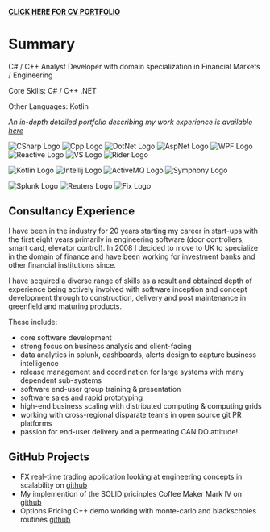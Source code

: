 **[CLICK HERE FOR CV PORTFOLIO](https://bleunguts.github.io/bleunguts/portfolio)** 
# Summary

C# / C++ Analyst Developer with domain specialization in Financial Markets / Engineering 

Core Skills: C# / C++ .NET

Other Languages: Kotlin 

*An in-depth detailed portfolio describing my work experience is available* *[here](https://bleunguts.github.io/bleunguts/portfolio)*

![CSharp Logo](https://bleunguts.github.io/bleunguts/images/tech/csharplogo.PNG)
![Cpp Logo](https://bleunguts.github.io/bleunguts/images/tech/cpluspluslogo.PNG)
![DotNet Logo](https://bleunguts.github.io/bleunguts/images/tech/DotNetCoreLogo.PNG)
![AspNet Logo](https://bleunguts.github.io/bleunguts/images/tech/AspNetLogo.PNG)
![WPF Logo](https://bleunguts.github.io/bleunguts/images/tech/WPFLogo.PNG)
![Reactive Logo](https://bleunguts.github.io/bleunguts/images/tech/ReactiveLogo.PNG)
![VS Logo](https://bleunguts.github.io/bleunguts/images/tech/VsLogo.PNG)
![Rider Logo](https://bleunguts.github.io/bleunguts/images/tech/jetbrainsriderlogo.PNG)

![Kotlin Logo](https://bleunguts.github.io/bleunguts/images/tech/kotlinlogo.PNG)
![Intellij Logo](https://bleunguts.github.io/bleunguts/images/tech/IntellijLogo.PNG)
![ActiveMQ Logo](https://bleunguts.github.io/bleunguts/images/tech/ActiveMQLogo.PNG)
![Symphony Logo](https://bleunguts.github.io/bleunguts/images/tech/SymphonyLogo.PNG)

![Splunk Logo](https://bleunguts.github.io/bleunguts/images/tech/splunkenterpriselogo.PNG)
![Reuters Logo](https://bleunguts.github.io/bleunguts/images/tech/ReutersLogo.PNG)
![Fix Logo](https://bleunguts.github.io/bleunguts/images/tech/FixLogo.PNG)

## Consultancy Experience
I have been in the industry for 20 years starting my career in start-ups with the first eight years primarily in engineering software (door controllers, smart card, elevator control).  In 2008 I decided to move to UK to specialize in the domain of finance and have been working for investment banks and other financial institutions since.

I have acquired a diverse range of skills as a result and obtained depth of experience being actively involved with software inception and concept development through to construction, delivery and post maintenance in greenfield and maturing products.

These include:
* core software development
* strong focus on business analysis and client-facing
* data analytics in splunk, dashboards, alerts design to capture business intelligence
* release management and coordination for large systems with many dependent sub-systems
* software end-user group training & presentation
* software sales and rapid prototyping
* high-end business scaling with distributed computing & computing grids
* working with cross-regional disparate teams in open source git PR platforms
* passion for end-user delivery and a permeating CAN DO attitude!

## GitHub Projects
* FX real-time trading application looking at engineering concepts in scalability on [github](https://github.com/bleunguts/FXTrader)
* My implemention of the SOLID pricinples Coffee Maker Mark IV on [github](https://github.com/bleunguts/CoffeeMaker)
* Options Pricing C++ demo working with monte-carlo and blackscholes routines [github](https://github.com/bleunguts/OptionsPricerCpp)
